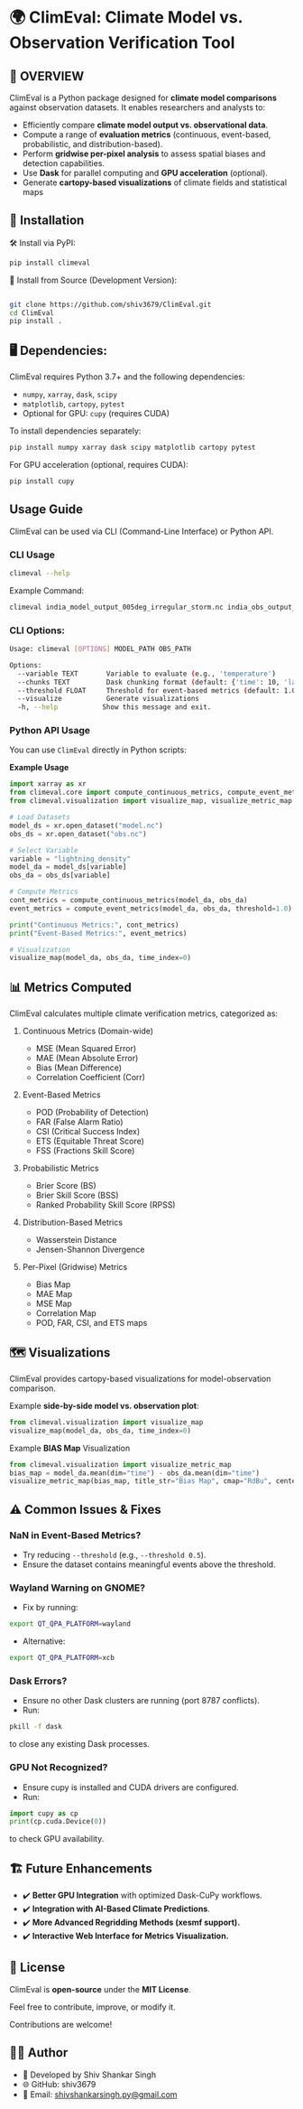 # 🌍 ClimEval: Climate Model vs. Observation Verification Tool




## 📌 OVERVIEW

ClimEval is a Python package designed for **climate model comparisons** against observation datasets. It enables researchers and analysts to:



- Efficiently compare **climate model output vs. observational data**.
- Compute a range of **evaluation metrics** (continuous, event-based, probabilistic, and distribution-based).
- Perform **gridwise per-pixel analysis** to assess spatial biases and detection capabilities.
- Use **Dask** for parallel computing and **GPU acceleration** (optional).
- Generate **cartopy-based visualizations** of climate fields and statistical maps


## 🔧 Installation
🛠 Install via PyPI:
```bash
pip install climeval
```

🐍 Install from Source (Development Version):

```bash

git clone https://github.com/shiv3679/ClimEval.git
cd ClimEval
pip install .
```

## 🖥 Dependencies:
ClimEval requires Python 3.7+ and the following dependencies:

- `numpy`, `xarray`, `dask`, `scipy`
- `matplotlib`, `cartopy`, `pytest`
- Optional for GPU: `cupy` (requires CUDA)


To install dependencies separately:

```bash
pip install numpy xarray dask scipy matplotlib cartopy pytest
```

For GPU acceleration (optional, requires CUDA):

```bash
pip install cupy
```

## Usage Guide

ClimEval can be used via CLI (Command-Line Interface) or Python API.

### CLI Usage

```bash
climeval --help
```

Example Command:

```bash
climeval india_model_output_005deg_irregular_storm.nc india_obs_output_005deg_irregular_storm.nc --variable lightning_density --threshold 1.0 --visualize
```
### CLI Options:

```bash
Usage: climeval [OPTIONS] MODEL_PATH OBS_PATH

Options:
  --variable TEXT       Variable to evaluate (e.g., 'temperature')
  --chunks TEXT         Dask chunking format (default: {'time': 10, 'lat': 200, 'lon': 200})
  --threshold FLOAT     Threshold for event-based metrics (default: 1.0)
  --visualize           Generate visualizations
  -h, --help           Show this message and exit.

```

### Python API Usage

You can use `ClimEval` directly in Python scripts:


**Example Usage**

```python
import xarray as xr
from climeval.core import compute_continuous_metrics, compute_event_metrics
from climeval.visualization import visualize_map, visualize_metric_map

# Load Datasets
model_ds = xr.open_dataset("model.nc")
obs_ds = xr.open_dataset("obs.nc")

# Select Variable
variable = "lightning_density"
model_da = model_ds[variable]
obs_da = obs_ds[variable]

# Compute Metrics
cont_metrics = compute_continuous_metrics(model_da, obs_da)
event_metrics = compute_event_metrics(model_da, obs_da, threshold=1.0)

print("Continuous Metrics:", cont_metrics)
print("Event-Based Metrics:", event_metrics)

# Visualization
visualize_map(model_da, obs_da, time_index=0)

```


## 📊 Metrics Computed
ClimEval calculates multiple climate verification metrics, categorized as:

 1. Continuous Metrics (Domain-wide)

    - MSE (Mean Squared Error)
    - MAE (Mean Absolute Error)
    - Bias (Mean Difference)
    - Correlation Coefficient (Corr)
2.  Event-Based Metrics

    - POD (Probability of Detection)
    - FAR (False Alarm Ratio)
    - CSI (Critical Success Index)
    - ETS (Equitable Threat Score)
    - FSS (Fractions Skill Score)

3. Probabilistic Metrics

    - Brier Score (BS)
    - Brier Skill Score (BSS)
    - Ranked Probability Skill Score (RPSS)

4. Distribution-Based Metrics

    - Wasserstein Distance
    - Jensen-Shannon Divergence

5.  Per-Pixel (Gridwise) Metrics

    - Bias Map
    - MAE Map
    - MSE Map
    - Correlation Map
    - POD, FAR, CSI, and ETS maps


## 🗺 Visualizations
ClimEval provides cartopy-based visualizations for model-observation comparison.

Example **side-by-side model vs. observation plot**:

```python
from climeval.visualization import visualize_map
visualize_map(model_da, obs_da, time_index=0)
```

Example **BIAS Map** Visualization

```python
from climeval.visualization import visualize_metric_map
bias_map = model_da.mean(dim="time") - obs_da.mean(dim="time")
visualize_metric_map(bias_map, title_str="Bias Map", cmap="RdBu", center=0)
```

## ⚠️ Common Issues & Fixes
### NaN in Event-Based Metrics?

- Try reducing `--threshold` (e.g., `--threshold 0.5`).
- Ensure the dataset contains meaningful events above the threshold.
### Wayland Warning on GNOME?

- Fix by running:
```bash
export QT_QPA_PLATFORM=wayland
```
- Alternative:
```bash
export QT_QPA_PLATFORM=xcb
```


### Dask Errors?

- Ensure no other Dask clusters are running (port 8787 conflicts).
- Run:
```bash
pkill -f dask
```
to close any existing Dask processes.


### GPU Not Recognized?

- Ensure cupy is installed and CUDA drivers are configured.
- Run:
```python
import cupy as cp
print(cp.cuda.Device(0))
```
to check GPU availability.


## 🏗 Future Enhancements
- ✔️ **Better GPU Integration** with optimized Dask-CuPy workflows.
- ✔️ **Integration with AI-Based Climate Predictions**.
- ✔️ **More Advanced Regridding Methods (xesmf support).**
- ✔️ **Interactive Web Interface for Metrics Visualization.**


## 📜 License

ClimEval is **open-source** under the **MIT License**.

Feel free to contribute, improve, or modify it.

Contributions are welcome!


## 👨‍💻 Author
- 📌 Developed by Shiv Shankar Singh
- 🌐 GitHub: shiv3679
- 📧 Email: shivshankarsingh.py@gmail.com



